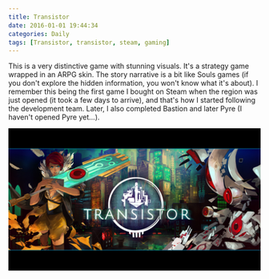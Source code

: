 ```yaml
---
title: Transistor
date: 2016-01-01 19:44:34
categories: Daily
tags: [Transistor, transistor, steam, gaming]
---
```


This is a very distinctive game with stunning visuals. It's a strategy game wrapped in an ARPG skin. The story narrative is a bit like Souls games (if you don't explore the hidden information, you won't know what it's about). I remember this being the first game I bought on Steam when the region was just opened (it took a few days to arrive), and that's how I started following the development team. Later, I also completed Bastion and later Pyre (I haven't opened Pyre yet...).

<!-- Summary part -->
<!-- more -->

![](https://raw.githubusercontent.com/SilenWang/Gallary/master/transistor.jpg)
